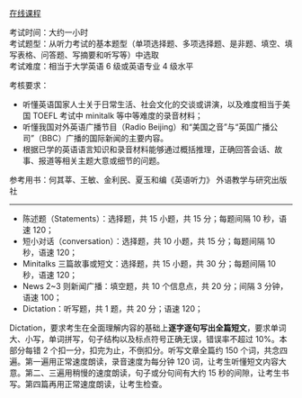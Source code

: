 [在线课程](https://my.lexue-cloud.com/courseMng)

考试时间：大约一小时<br/>
考试题型：从听力考试的基本题型（单项选择题、多项选择题、是非题、填空、填写表格、问答题、写摘要和听写等）中选取<br/>
考试难度：相当于大学英语 6 级或英语专业 4 级水平

考核要求：

- 听懂英语国家人士关于日常生活、社会文化的交谈或讲演，以及难度相当于美国 TOEFL 考试中 minitalk 等中等难度的录音材料；
- 听懂我国对外英语广播节目（Radio Beijing）和“美国之音”与“英国广播公司”（BBC）广播的国际新闻的主要内容。
- 根据已学的英语语言知识和录音材料能够通过概括推理，正确回答会话、故事、报道等相关主题大意或细节的问题。

参考用书：何其莘、王敏、金利民、夏玉和编《英语听力》 外语教学与研究出版社

---

- 陈述题（Statements）：选择题，共 15 小题，共 15 分；每题间隔 10 秒，语速 120；
- 短小对话（conversation）：选择题，共 10 小题，共 15 分；每题间隔 10 秒，语速 120；
- Minitalks 三篇故事或短文：选择题，共 15 小题，共 30 分；每题间隔 10 秒，语速 120；
- News 2~3 则新闻广播：填空题，共 10 个信息点，共 20 分；间隔 3 分钟，语速 100；
- Dictation：听写题，共 1 题，共 20 分；语速 120；

Dictation，要求考生在全面理解内容的基础上**逐字逐句写出全篇短文**，要求单词大、小写，单词拼写，句子结构以及标点符号正确无误，错误率不超过 10%。本部分每错 2 个扣一分，扣完为止，不倒扣分。听写文章全篇约 150 个词，共念四遍。第一遍用正常速度朗读，录音速度为每分钟 120 词，让考生听懂短文内容大意。第二、三遍用稍慢的速度朗读，句子或分句间有大约 15 秒的间隙，让考生书写。第四篇再用正常速度朗读，让考生检查。
